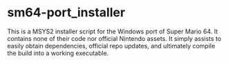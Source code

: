 # sm64-port_installer
This is a MSYS2 installer script for the Windows port of Super Mario 64. It contains none of their code nor official Nintendo assets. It simply assists to easily obtain dependencies, official repo updates, and ultimately compile the build into a working executable.
